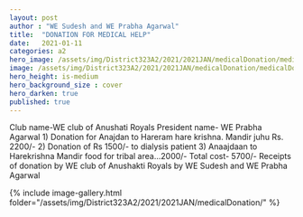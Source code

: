 ```yaml
---
layout: post
author : "WE Sudesh and WE Prabha Agarwal"
title:  "DONATION FOR MEDICAL HELP"
date:   2021-01-11
categories: a2
hero_image: /assets/img/District323A2/2021/2021JAN/medicalDonation/medicalDonation.jpg
image: /assets/img/District323A2/2021/2021JAN/medicalDonation/medicalDonation.jpg
hero_height: is-medium
hero_background_size : cover
hero_darken: true
published: true
---
```


Club name-WE club of Anushati Royals President name- WE Prabha Agarwal 1) Donation for Anajdan to Hareram hare krishna. Mandir juhu Rs. 2200/-  2) Donation of Rs 1500/- to dialysis patient 3) Anaajdaan to Harekrishna Mandir food for tribal area...2000/- Total cost-  5700/-  Receipts of donation by WE club of Anushakti Royals by WE Sudesh and WE Prabha Agarwal

{% include image-gallery.html folder="/assets/img/District323A2/2021/2021JAN/medicalDonation/" %}